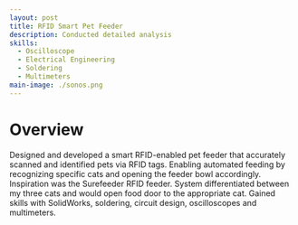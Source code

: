 ```yaml
---
layout: post
title: RFID Smart Pet Feeder
description: Conducted detailed analysis
skills: 
  - Oscilloscope
  - Electrical Engineering
  - Soldering
  - Multimeters
main-image: ./sonos.png
---
```


# Overview

Designed and developed a smart RFID-enabled pet feeder that accurately scanned and identified pets via RFID tags. Enabling automated feeding by recognizing specific cats and opening the feeder bowl accordingly. Inspiration was the Surefeeder RFID feeder. System differentiated between my three cats and would open food door to the appropriate cat. Gained skills with SolidWorks, soldering, circuit design, oscilloscopes and multimeters. 

